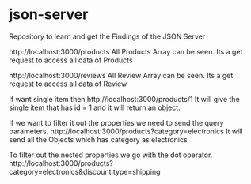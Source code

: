 # json-server

Repository to learn and get the Findings of the JSON Server

http://localhost:3000/products
All Products Array can be seen.
Its a get request to access all data of Products

http://localhost:3000/reviews
All Review Array can be seen.
Its a get request to access all data of Review

If want single item then http://localhost:3000/products/1
It will give the single item that has id = 1 and it will return an object.

If we want to filter it out the properties we need to send the query parameters.
http://localhost:3000/products?category=electronics
It will send all the Objects which has category as electronics

To filter out the nested properties we go with the dot operator.
http://localhost:3000/products?category=electronics&discount.type=shipping
